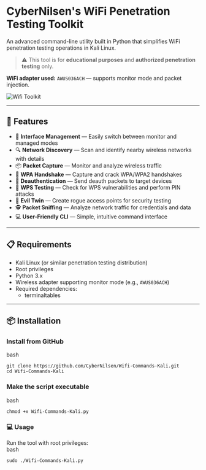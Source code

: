 # CyberNilsen's WiFi Penetration Testing Toolkit

An advanced command-line utility built in Python that simplifies WiFi penetration testing operations in Kali Linux.

> ⚠️ This tool is for **educational purposes** and **authorized penetration testing** only.

**WiFi adapter used:** `AWUS036ACH` — supports monitor mode and packet injection.

![Wifi Toolkit](https://github.com/user-attachments/assets/a056ea41-fb93-4da9-a8f1-b308a4be3c61)


---

## 🚀 Features

- 📶 **Interface Management** — Easily switch between monitor and managed modes
- 🔍 **Network Discovery** — Scan and identify nearby wireless networks with details
- 📦 **Packet Capture** — Monitor and analyze wireless traffic
- 🔐 **WPA Handshake** — Capture and crack WPA/WPA2 handshakes
- 📡 **Deauthentication** — Send deauth packets to target devices
- 🔑 **WPS Testing** — Check for WPS vulnerabilities and perform PIN attacks
- 📱 **Evil Twin** — Create rogue access points for security testing
- 🕵️ **Packet Sniffing** — Analyze network traffic for credentials and data
- 💻 **User-Friendly CLI** — Simple, intuitive command interface

---

## 📋 Requirements

- Kali Linux (or similar penetration testing distribution)
- Root privileges
- Python 3.x
- Wireless adapter supporting monitor mode (e.g., `AWUS036ACH`)
- Required dependencies:
  - terminaltables

---

## 📦 Installation

### Install from GitHub

bash
```
git clone https://github.com/CyberNilsen/Wifi-Commands-Kali.git
cd Wifi-Commands-Kali
```

### Make the script executable
bash
```
chmod +x Wifi-Commands-Kali.py
```

### 💻 Usage

Run the tool with root privileges:  
bash
```
sudo ./Wifi-Commands-Kali.py
```
